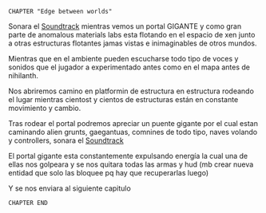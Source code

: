 ```
CHAPTER "Edge between worlds"
```

Sonara el [Soundtrack](https://youtu.be/yRkZOdroOcw) mientras vemos un portal GIGANTE y como gran parte de anomalous materials labs esta flotando en el espacio de xen junto a otras estructuras flotantes jamas vistas e inimaginables de otros mundos.

Mientras que en el ambiente pueden escucharse todo tipo de voces y sonidos que el jugador a experimentado antes como en el mapa antes de nihilanth.

Nos abriremos camino en platformin de estructura en estructura rodeando el lugar mientras cientost y cientos de estructuras están en constante movimiento y cambio.

Tras rodear el portal podremos apreciar un puente gigante por el cual estan caminando alien grunts, gaegantuas, comnines de todo tipo, naves volando y controllers, sonara el [Soundtrack](https://youtu.be/NDa9c4fVZ4Y)

El portal gigante esta constantemente expulsando energía la cual una de ellas nos golpeara y se nos quitara todas las armas y hud (mb crear nueva entidad que solo las bloquee pq hay que recuperarlas luego)

Y se nos enviara al siguiente capitulo

```
CHAPTER END 
```
